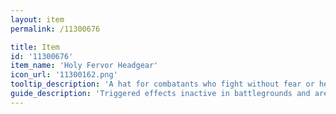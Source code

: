 ```yaml
---
layout: item
permalink: /11300676

title: Item
id: '11300676'
item_name: 'Holy Fervor Headgear'
icon_url: '11300162.png'
tooltip_description: 'A hat for combatants who fight without fear or hesitation.'
guide_description: 'Triggered effects inactive in battlegrounds and arenas.'
---
```

